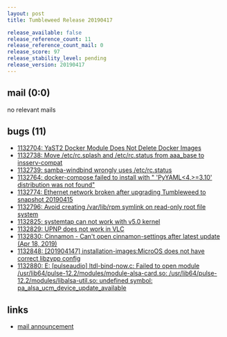 ```yaml
---
layout: post
title: Tumbleweed Release 20190417

release_available: false
release_reference_count: 11
release_reference_count_mail: 0
release_score: 97
release_stability_level: pending
release_version: 20190417
---
```


## mail (0:0)

no relevant mails

## bugs (11)

<!--more-->

- [1132704: YaST2 Docker Module Does Not Delete Docker Images](https://bugzilla.opensuse.org/show_bug.cgi?id=1132704)
- [1132738: Move /etc/rc.splash and /etc/rc.status from aaa_base to insserv-compat](https://bugzilla.opensuse.org/show_bug.cgi?id=1132738)
- [1132739: samba-windbind wrongly uses /etc/rc.status](https://bugzilla.opensuse.org/show_bug.cgi?id=1132739)
- [1132764: docker-compose failed to install with " 'PyYAML<4,>=3.10' distribution was not found"](https://bugzilla.opensuse.org/show_bug.cgi?id=1132764)
- [1132774: Ethernet network broken after upgrading Tumbleweed to snapshot 20190415](https://bugzilla.opensuse.org/show_bug.cgi?id=1132774)
- [1132796: Avoid creating /var/lib/rpm symlink on read-only root file system](https://bugzilla.opensuse.org/show_bug.cgi?id=1132796)
- [1132825: systemtap can not work with v5.0 kernel](https://bugzilla.opensuse.org/show_bug.cgi?id=1132825)
- [1132829: UPNP does not work in VLC](https://bugzilla.opensuse.org/show_bug.cgi?id=1132829)
- [1132830: Cinnamon - Can't open cinnamon-settings after latest update (Apr 18, 2019)](https://bugzilla.opensuse.org/show_bug.cgi?id=1132830)
- [1132848: \[201904147\] installation-images:MicroOS does not have correct libzypp config](https://bugzilla.opensuse.org/show_bug.cgi?id=1132848)
- [1132880: E: \[pulseaudio\] ltdl-bind-now.c: Failed to open module /usr/lib64/pulse-12.2/modules/module-alsa-card.so: /usr/lib64/pulse-12.2/modules/libalsa-util.so: undefined symbol: pa_alsa_ucm_device_update_available](https://bugzilla.opensuse.org/show_bug.cgi?id=1132880)



## links

- [mail announcement](https://lists.opensuse.org/opensuse-factory/2019-04/msg00294.html)
